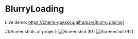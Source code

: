 # BlurryLoading

Live demo: https://cheris-quessou.github.io/BlurryLoading/

##Screenshots of project: 
![Screenshot (91)](https://user-images.githubusercontent.com/110246143/227741955-0345488d-e4f6-4f38-a35d-0e6fa210fcd1.png)
![Screenshot (92)](https://user-images.githubusercontent.com/110246143/227741972-28dad6ed-7547-46cc-808e-a6df33df5e6e.png)

